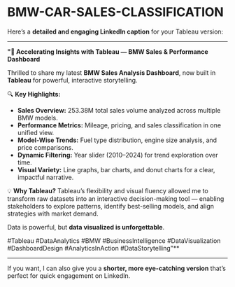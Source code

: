 # BMW-CAR-SALES-CLASSIFICATION
Here’s a **detailed and engaging LinkedIn caption** for your Tableau version:

---

**"🚗 Accelerating Insights with Tableau — BMW Sales & Performance Dashboard**

Thrilled to share my latest **BMW Sales Analysis Dashboard**, now built in **Tableau** for powerful, interactive storytelling.

🔍 **Key Highlights:**

* **Sales Overview:** 253.38M total sales volume analyzed across multiple BMW models.
* **Performance Metrics:** Mileage, pricing, and sales classification in one unified view.
* **Model-Wise Trends:** Fuel type distribution, engine size analysis, and price comparisons.
* **Dynamic Filtering:** Year slider (2010–2024) for trend exploration over time.
* **Visual Variety:** Line graphs, bar charts, and donut charts for a clear, impactful narrative.

💡 **Why Tableau?**
Tableau’s flexibility and visual fluency allowed me to transform raw datasets into an interactive decision-making tool — enabling stakeholders to explore patterns, identify best-selling models, and align strategies with market demand.

Data is powerful, but **data visualized is unforgettable**.

\#Tableau #DataAnalytics #BMW #BusinessIntelligence #DataVisualization #DashboardDesign #AnalyticsInAction #DataStorytelling"\*\*

---

If you want, I can also give you a **shorter, more eye-catching version** that’s perfect for quick engagement on LinkedIn.
